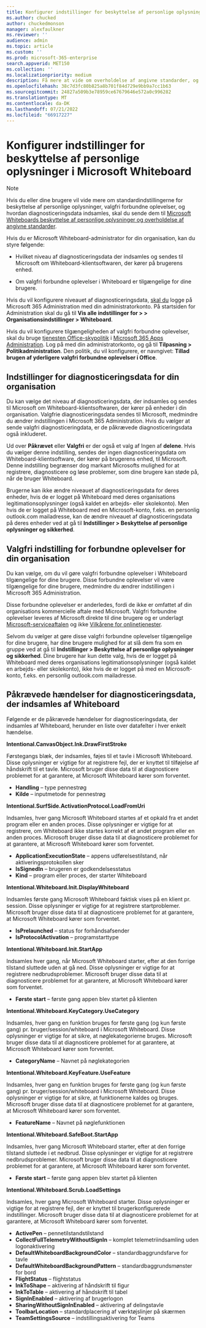 ```yaml
---
title: Konfigurer indstillinger for beskyttelse af personlige oplysninger i Microsoft Whiteboard
ms.author: chucked
author: chuckedmonson
manager: alexfaulkner
ms.reviewer: ''
audience: admin
ms.topic: article
ms.custom: ''
ms.prod: microsoft-365-enterprise
search.appverid: MET150
ms.collection: ''
ms.localizationpriority: medium
description: Få mere at vide om overholdelse af angivne standarder, og hvordan du konfigurerer indstillinger for beskyttelse af personlige oplysninger i Microsoft Whiteboard.
ms.openlocfilehash: 38c7d3fc80b825a8b701f84d729e9bb9a7cc1b63
ms.sourcegitcommit: 24827a509b3e78959ce67679646e572a0c996282
ms.translationtype: MT
ms.contentlocale: da-DK
ms.lasthandoff: 07/21/2022
ms.locfileid: "66917227"
---
```

# <a name="configure-privacy-settings-in-microsoft-whiteboard"></a>Konfigurer indstillinger for beskyttelse af personlige oplysninger i Microsoft Whiteboard

>[!NOTE]
> Hvis du eller dine brugere vil vide mere om standardindstillingerne for beskyttelse af personlige oplysninger, valgfri forbundne oplevelser, og hvordan diagnosticeringsdata indsamles, skal du sende dem til [Microsoft Whiteboards beskyttelse af personlige oplysninger og overholdelse af angivne standarder](https://support.microsoft.com/office/privacy-and-compliance-ed9f0de9-71be-44c2-837d-e0f448660be1).

Hvis du er Microsoft Whiteboard-administrator for din organisation, kan du styre følgende:

- Hvilket niveau af diagnosticeringsdata der indsamles og sendes til Microsoft om Whiteboard-klientsoftwaren, der kører på brugerens enhed.

- Om valgfri forbundne oplevelser i Whiteboard er tilgængelige for dine brugere.

Hvis du vil konfigurere niveauet af diagnosticeringsdata, [skal du](/microsoft-365/admin/admin-overview/admin-center-overview) logge på Microsoft 365 Administration med din administratorkonto. På startsiden for Administration skal du gå til **Vis alle indstillinger for > > Organisationsindstillinger > Whiteboard**.

Hvis du vil konfigurere tilgængeligheden af valgfri forbundne oplevelser, skal du bruge [tjenesten Office-skypolitik](/deployoffice/admincenter/overview-office-cloud-policy-service) i [Microsoft 365 Apps Administration](https://config.office.com). Log på med din administratorkonto, og gå til **Tilpasning > Politikadministration**. Den politik, du vil konfigurere, er navngivet: **Tillad brugen af yderligere valgfri forbundne oplevelser i Office**.

## <a name="diagnostic-data-setting-for-your-organization"></a>Indstillinger for diagnosticeringsdata for din organisation

Du kan vælge det niveau af diagnosticeringsdata, der indsamles og sendes til Microsoft om Whiteboard-klientsoftwaren, der kører på enheder i din organisation. Valgfrie diagnosticeringsdata sendes til Microsoft, medmindre du ændrer indstillingen i Microsoft 365 Administration. Hvis du vælger at sende valgfri diagnosticeringdata, er de påkrævede diagnosticeringsdata også inkluderet.

Ud over **Påkrævet** eller **Valgfri** er der også et valg af Ingen af **delene**. Hvis du vælger denne indstilling, sendes der ingen diagnosticeringsdata om Whiteboard-klientsoftware, der kører på brugerens enhed, til Microsoft. Denne indstilling begrænser dog markant Microsofts mulighed for at registrere, diagnosticere og løse problemer, som dine brugere kan støde på, når de bruger Whiteboard.

Brugerne kan ikke ændre niveauet af diagnosticeringsdata for deres enheder, hvis de er logget på Whiteboard med deres organisations legitimationsoplysninger (også kaldet en arbejds- eller skolekonto). Men hvis de er logget på Whiteboard med en Microsoft-konto, f.eks. en personlig outlook.com mailadresse, kan de ændre niveauet af diagnosticeringsdata på deres enheder ved at gå til **Indstillinger > Beskyttelse af personlige oplysninger og sikkerhed**.

## <a name="optional-connected-experiences-setting-for-your-organization"></a>Valgfri indstilling for forbundne oplevelser for din organisation

Du kan vælge, om du vil gøre valgfri forbundne oplevelser i Whiteboard tilgængelige for dine brugere. Disse forbundne oplevelser vil være tilgængelige for dine brugere, medmindre du ændrer indstillingen i Microsoft 365 Administration. 

Disse forbundne oplevelser er anderledes, fordi de ikke er omfattet af din organisations kommercielle aftale med Microsoft. Valgfri forbundne oplevelser leveres af Microsoft direkte til dine brugere og er underlagt [Microsoft-serviceaftalen](https://www.microsoft.com/servicesagreement) og ikke [Vilkårene for onlinetjenester](https://www.microsoft.com/licensing/product-licensing/products).

Selvom du vælger at gøre disse valgfri forbundne oplevelser tilgængelige for dine brugere, har dine brugere mulighed for at slå dem fra som en gruppe ved at gå til **Indstillinger > Beskyttelse af personlige oplysninger og sikkerhed**. Dine brugere har kun dette valg, hvis de er logget på Whiteboard med deres organisations legitimationsoplysninger (også kaldet en arbejds- eller skolekonto), ikke hvis de er logget på med en Microsoft-konto, f.eks. en personlig outlook.com mailadresse.

## <a name="required-diagnostic-data-events-collected-by-whiteboard"></a>Påkrævede hændelser for diagnosticeringsdata, der indsamles af Whiteboard

Følgende er de påkrævede hændelser for diagnosticeringsdata, der indsamles af Whiteboard, herunder en liste over datafelter i hver enkelt hændelse.

**Intentional.CanvasObject.Ink.DrawFirstStroke**

Førstegangs blæk, der indsamles, føjes til et tavle i Microsoft Whiteboard. Disse oplysninger er vigtige for at registrere fejl, der er knyttet til tilføjelse af håndskrift til et tavle. Microsoft bruger disse data til at diagnosticere problemet for at garantere, at Microsoft Whiteboard kører som forventet.

- **Handling** – type pennestrøg
- **Kilde** – inputmetode for pennestrøg

**Intentional.SurfSide.ActivationProtocol.LoadFromUri**

Indsamles, hver gang Microsoft Whiteboard startes af et opkald fra et andet program eller en anden proces. Disse oplysninger er vigtige for at registrere, om Whiteboard ikke startes korrekt af et andet program eller en anden proces. Microsoft bruger disse data til at diagnosticere problemet for at garantere, at Microsoft Whiteboard kører som forventet.

- **ApplicationExecutionState** – appens udførelsestilstand, når aktiveringsprotokollen sker
- **IsSignedIn** – brugeren er godkendelsesstatus
- **Kind** – program eller proces, der starter Whiteboard

**Intentional.Whiteboard.Init.DisplayWhiteboard**

Indsamles første gang Microsoft Whiteboard faktisk vises på en klient pr. session. Disse oplysninger er vigtige for at registrere startproblemer. Microsoft bruger disse data til at diagnosticere problemet for at garantere, at Microsoft Whiteboard kører som forventet.

- **IsPrelaunched** – status for forhåndsafsender
- **IsProtocolActivation** – programstarttype

**Intentional.Whiteboard.Init.StartApp**

Indsamles hver gang, når Microsoft Whiteboard starter, efter at den forrige tilstand sluttede uden at gå ned. Disse oplysninger er vigtige for at registrere nedbrudsproblemer. Microsoft bruger disse data til at diagnosticere problemet for at garantere, at Microsoft Whiteboard kører som forventet.

- **Første start** – første gang appen blev startet på klienten

**Intentional.Whiteboard.KeyCategory.UseCategory**

Indsamles, hver gang en funktion bruges for første gang (og kun første gang) pr. bruger/session/whiteboard i Microsoft Whiteboard. Disse oplysninger er vigtige for at sikre, at nøglekategorierne bruges. Microsoft bruger disse data til at diagnosticere problemet for at garantere, at Microsoft Whiteboard kører som forventet.

- **CategoryName** – Navnet på nøglekategorien

**Intentional.Whiteboard.KeyFeature.UseFeature**

Indsamles, hver gang en funktion bruges for første gang (og kun første gang) pr. bruger/session/whiteboard i Microsoft Whiteboard. Disse oplysninger er vigtige for at sikre, at funktionerne kaldes og bruges. Microsoft bruger disse data til at diagnosticere problemet for at garantere, at Microsoft Whiteboard kører som forventet.

- **FeatureName** – Navnet på nøglefunktionen

**Intentional.Whiteboard.SafeBoot.StartApp**

Indsamles, hver gang Microsoft Whiteboard starter, efter at den forrige tilstand sluttede i et nedbrud. Disse oplysninger er vigtige for at registrere nedbrudsproblemer. Microsoft bruger disse data til at diagnosticere problemet for at garantere, at Microsoft Whiteboard kører som forventet.

- **Første start** – første gang appen blev startet på klienten

**Intentional.Whiteboard.Scrub.LoadSettings**

Indsamles, hver gang Microsoft Whiteboard starter. Disse oplysninger er vigtige for at registrere fejl, der er knyttet til brugerkonfigurerede indstillinger. Microsoft bruger disse data til at diagnosticere problemet for at garantere, at Microsoft Whiteboard kører som forventet.

- **ActivePen** – pennetilstandstilstand
- **CollectFullTelemetryWithoutSignIn** – komplet telemetriindsamling uden logonaktivering
- **DefaultWhiteboardBackgroundColor** – standardbaggrundsfarve for tavle
- **DefaultWhiteboardBackgroundPattern** – standardbaggrundsmønster for bord
- **FlightStatus** – flightstatus
- **InkToShape** – aktivering af håndskrift til figur
- **InkToTable** – aktivering af håndskrift til tabel
- **SignInEnabled** – aktivering af brugerlogon
- **SharingWithoutSignInEnabled** – aktivering af delingstavle
- **ToolbarLocation** – standardplacering af værktøjslinjer på skærmen
- **TeamSettingsSource** – indstillingsaktivering for Teams
